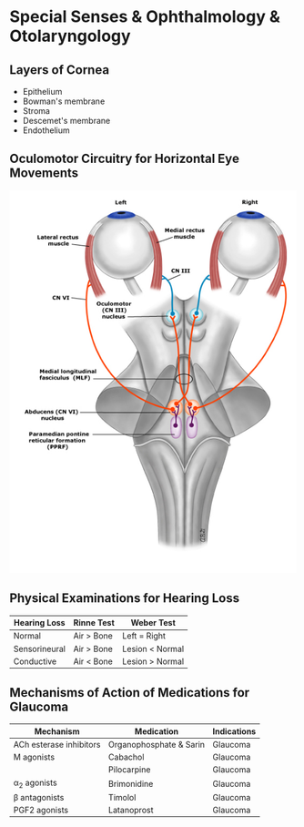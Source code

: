 # Special Senses & Ophthalmology & Otolaryngology

## Layers of Cornea

- Epithelium
- Bowman's membrane
- Stroma
- Descemet's membrane
- Endothelium

## Oculomotor Circuitry for Horizontal Eye Movements

![](../Figures/Oculomotor%20Circuitry%20for%20Horizontal%20Eye%20Movements.jpg)

## Physical Examinations for Hearing Loss

|Hearing Loss|Rinne Test|Weber Test|
|-|-|-|
|Normal|Air > Bone|Left = Right|
|Sensorineural|Air > Bone|Lesion < Normal|
|Conductive|Air < Bone|Lesion > Normal|

## Mechanisms of Action of Medications for Glaucoma

|Mechanism|Medication|Indications|
|-|-|-|
|ACh esterase inhibitors|Organophosphate & Sarin|Glaucoma|
|M agonists|Cabachol|Glaucoma|
||Pilocarpine|Glaucoma|
|α<sub>2</sub> agonists|Brimonidine|Glaucoma|
|β antagonists|Timolol|Glaucoma|
|PGF2 agonists|Latanoprost|Glaucoma|
